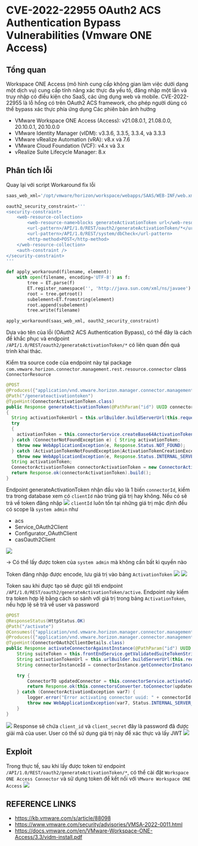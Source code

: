 # CVE-2022-22955 OAuth2 ACS Authentication Bypass Vulnerabilities (Vmware ONE Access)

## Tổng quan
Workspace ONE Access (mô hình cung cấp không gian làm việc dưới dạng một dịch vụ) cung cấp tính năng xác thực đa yếu tố, đăng nhập một lần và truy nhập có điều kiện cho SaaS, các ứng dụng web và mobile. CVE-2022-22955 là lỗ hổng có trên OAuth2 ACS framework, cho phép người dùng có thể bypass xác thực phía ứng dụng
Các phiên bản ảnh hưởng

- VMware Workspace ONE Access (Access): v21.08.0.1, 21.08.0.0, 20.10.0.1, 20.10.0.0
- VMware Identity Manager (vIDM): v3.3.6, 3.3.5, 3.3.4, và 3.3.3
- VMware vRealize Automation (vRA): v8.x và 7.6
- VMware Cloud Foundation (VCF): v4.x và 3.x
- vRealize Suite Lifecycle Manager: 8.x

## Phân tích lỗi
Quay lại với script Workaround fix lỗi
```python
saas_web_xml='/opt/vmware/horizon/workspace/webapps/SAAS/WEB-INF/web.xml'
```
```python
oauth2_security_constraint='''
<security-constraint>
	<web-resource-collection>
		<web-resource-name>blocks generateActivationToken url</web-resource-name>
		<url-pattern>/API/1.0/REST/oauth2/generateActivationToken/*</url-pattern>
        <url-pattern>/API/1.0/REST/system/dbCheck</url-pattern>
        <http-method>POST</http-method>
	</web-resource-collection>
	<auth-constraint />
</security-constraint>
'''
```
```python
def apply_workaround(filename, element):
    with open(filename, encoding='UTF-8') as f:
        tree = ET.parse(f)
        ET.register_namespace('', 'http://java.sun.com/xml/ns/javaee')
        root = tree.getroot()
        subelement=ET.fromstring(element)
        root.append(subelement)
        tree.write(filename)

apply_workaround(saas_web_xml, oauth2_security_constraint)
```
Dựa vào tên của lỗi (OAuth2 ACS Authentication Bypass), có thể đây là cách để khắc phục và endpoint `/API/1.0/REST/oauth2/generateActivationToken/*` có liên quan đến quá trình khai thác.

Kiểm tra source code của endpoint này tại package `com.vmware.horizon.connector.management.rest.resource.connector` class `ConnectorResource`
```java
@POST
@Produces({"application/vnd.vmware.horizon.manager.connector.management.connectorActivationToken+json"})
@Path("/generateactivationtoken")
@TypeHint(ConnectorActivationToken.class)
public Response generateActivationToken(@PathParam("id") UUID connectorId)
{
  String activationTokenUrl = this.urlBuilder.buildServerUrl(this.request, getOrgName().toLowerCase(), "/");
  try
  {
    activationToken = this.connectorService.createBase64ActivationTokenStr(getOrgName(), connectorId, activationTokenUrl);
  } catch (ConnectorNotFoundException e) { String activationToken;
    throw new WebApplicationException(e, Response.Status.NOT_FOUND);
  } catch (ActivationTokenNotFoundException|ActivationTokenCreationException e) {
    throw new WebApplicationException(e, Response.Status.INTERNAL_SERVER_ERROR); }
  String activationToken;
  ConnectorActivationToken connectorActivationToken = new ConnectorActivationToken(activationToken);
  return Response.ok(connectorActivationToken).build();
}  
```
Endpoint generateActivationToken nhận đầu vào là 1 biến `connectorId`, kiểm tra trong database xem có `clientId` nào trùng giá trị hay không. Nếu có sẽ trả về token đăng nhập
![](./img/1.png)
`clientId` luôn tồn tại những giá trị mặc định đều có scope là `system admin` như
- acs
- Service_OAuth2Client
- Configurator_OAuthClient
- casOauth2Client

![](./img/2.png)

&rarr; Có thể lấy được token của `system admin` mà không cần bất kì quyền nào

Token đăng nhập được encode, lưu giá trị vào bảng `ActivationToken` 
![](./img/token_decode.png)
![](./img/ActiveTokenTable.png)

Token sau khi được tạo sẽ được gửi tới endpoint `/API/1.0/REST/oauth2/generateActivationToken/active`. Endpoint này kiểm tra token hợp lệ bằng cách so sánh với giá trị trong bảng `ActivationToken`, nếu hợp lệ sẽ trả về user và password

```java
@POST
@ResponseStatus(HttpStatus.OK)
@Path("/activate")
@Consumes({"application/vnd.vmware.horizon.manager.connector.management.connectorinstance+json"})
@Produces({"application/vnd.vmware.horizon.manager.connector.management.connector+json"})
@TypeHint(ConnectorOAuth2ClientDetails.class)
public Response activateConnectorAgainstInstance(@PathParam("id") UUID connectorId, @Nonnull ConnectorInstance connectorInstance) {
    String suiteToken = this.frontEndService.getValidatedSuiteTokenStringFromRequest(this.request);
    String activationTokenUrl = this.urlBuilder.buildServerUrl(this.request, this.getOrgName().toLowerCase(), "/");
    String connectorInstanceId = connectorInstance.getConnectorInstanceTO().getInstanceId();

    try {
        ConnectorTO updatedConnector = this.connectorService.activateConnectorOnInstance(this.getOrgName(), suiteToken, connectorId, connectorInstanceId, activationTokenUrl);
        return Response.ok(this.connectorsConverter.toConnector(updatedConnector, this.getOrgName())).build();
    } catch (ConnectorActivationException var7) {
        logger.error("Error activating connector uuid: " + connectorId + " instanceId: " + connectorInstanceId, var7);
        throw new WebApplicationException(var7, Status.INTERNAL_SERVER_ERROR);
    }
}
```
![](./img/request_active.png)
Response sẽ chứa `client_id` và `client_secret` đây là password đã được giải mã của user. User có thể sử dụng giá trị này để xác thực và lấy JWT
![](./img/response_active.png)

## Exploit
Trong thực tế, sau khi lấy được token từ endpoint `/API/1.0/REST/oauth2/generateActivationToken/*`, có thể cài đặt `Workspace ONE Access Connector` và sử dụng token để kết nối với `VMware Workspace ONE Access` 
![](./img/connector.png)

## REFERENCE LINKS 
- https://kb.vmware.com/s/article/88098
- https://www.vmware.com/security/advisories/VMSA-2022-0011.html
- https://docs.vmware.com/en/VMware-Workspace-ONE-Access/3.3/vidm-install.pdf
